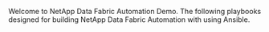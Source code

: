 Welcome to NetApp Data Fabric Automation Demo. 
The following playbooks designed for building NetApp Data Fabric Automation with using Ansible.
